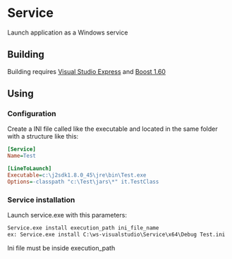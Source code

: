 # Service
Launch application as a Windows service

## Building
Building requires [Visual Studio Express](https://www.visualstudio.com/vs/express/) and [Boost 1.60](https://www.boost.org/users/history/version_1_60_0.html)

## Using

### Configuration
Create a INI file called like the executable and located in the same folder with a structure like this:
```ini
[Service]
Name=Test

[LineToLaunch]
Executable=c:\j2sdk1.8.0_45\jre\bin\Test.exe
Options=-classpath "c:\Test\jars\*" it.TestClass 
```
### Service installation
Launch service.exe with this parameters:
```bat
Service.exe install execution_path ini_file_name
ex: Service.exe install C:\ws-visualstudio\Service\x64\Debug Test.ini
```
Ini file must be inside execution_path
